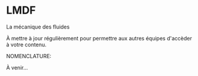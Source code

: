 # LMDF
La mécanique des fluides

À mettre à jour régulièrement pour permettre aux autres équipes d'accèder à votre contenu.

NOMENCLATURE:

À venir...





